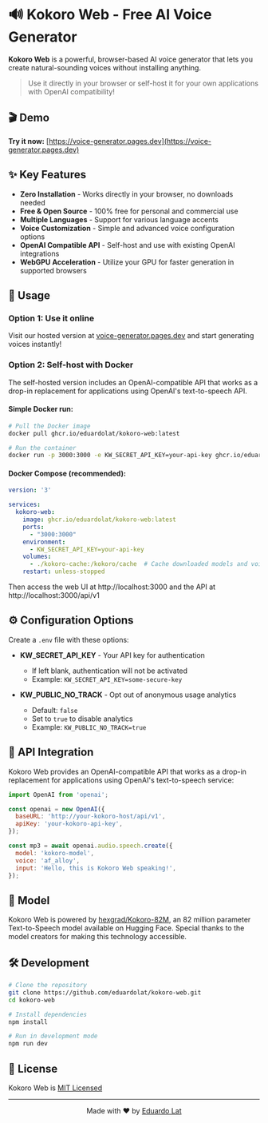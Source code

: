 # 🔊 Kokoro Web - Free AI Voice Generator

**Kokoro Web** is a powerful, browser-based AI voice generator that lets you create natural-sounding voices without installing anything.

> Use it directly in your browser or self-host it for your own applications with OpenAI compatibility!

## 🎬 Demo

**Try it now:** [https://voice-generator.pages.dev](https://voice-generator.pages.dev)

## ✨ Key Features

- **Zero Installation** - Works directly in your browser, no downloads needed
- **Free & Open Source** - 100% free for personal and commercial use
- **Multiple Languages** - Support for various language accents
- **Voice Customization** - Simple and advanced voice configuration options
- **OpenAI Compatible API** - Self-host and use with existing OpenAI integrations
- **WebGPU Acceleration** - Utilize your GPU for faster generation in supported browsers

## 🚀 Usage

### Option 1: Use it online

Visit our hosted version at [voice-generator.pages.dev](https://voice-generator.pages.dev) and start generating voices instantly!

### Option 2: Self-host with Docker

The self-hosted version includes an OpenAI-compatible API that works as a drop-in replacement for applications using OpenAI's text-to-speech API.

#### Simple Docker run:

```bash
# Pull the Docker image
docker pull ghcr.io/eduardolat/kokoro-web:latest

# Run the container
docker run -p 3000:3000 -e KW_SECRET_API_KEY=your-api-key ghcr.io/eduardolat/kokoro-web:latest
```

#### Docker Compose (recommended):

```yaml
version: '3'

services:
  kokoro-web:
    image: ghcr.io/eduardolat/kokoro-web:latest
    ports:
      - "3000:3000"
    environment:
      - KW_SECRET_API_KEY=your-api-key
    volumes:
      - ./kokoro-cache:/kokoro/cache  # Cache downloaded models and voices
    restart: unless-stopped
```

Then access the web UI at http://localhost:3000 and the API at http://localhost:3000/api/v1

## ⚙️ Configuration Options

Create a `.env` file with these options:

- **KW_SECRET_API_KEY** - Your API key for authentication
  - If left blank, authentication will not be activated
  - Example: `KW_SECRET_API_KEY=some-secure-key`

- **KW_PUBLIC_NO_TRACK** - Opt out of anonymous usage analytics
  - Default: `false`
  - Set to `true` to disable analytics
  - Example: `KW_PUBLIC_NO_TRACK=true`

## 🔌 API Integration

Kokoro Web provides an OpenAI-compatible API that works as a drop-in replacement for applications using OpenAI's text-to-speech service:

```javascript
import OpenAI from 'openai';

const openai = new OpenAI({
  baseURL: 'http://your-kokoro-host/api/v1',
  apiKey: 'your-kokoro-api-key',
});

const mp3 = await openai.audio.speech.create({
  model: 'kokoro-model',
  voice: 'af_alloy',
  input: 'Hello, this is Kokoro Web speaking!',
});
```

## 🧠 Model

Kokoro Web is powered by [hexgrad/Kokoro-82M](https://huggingface.co/hexgrad/Kokoro-82M), an 82 million parameter Text-to-Speech model available on Hugging Face. Special thanks to the model creators for making this technology accessible.

## 🛠️ Development

```bash
# Clone the repository
git clone https://github.com/eduardolat/kokoro-web.git
cd kokoro-web

# Install dependencies
npm install

# Run in development mode
npm run dev
```

## 📜 License

Kokoro Web is [MIT Licensed](LICENSE)

---

<p align="center">
  Made with ❤️ by <a href="https://eduardo.lat?utm_source=github&utm_medium=readme&utm_campaign=kokoro-web">Eduardo Lat</a>
</p>
